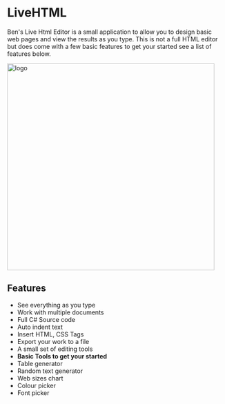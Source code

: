 # LiveHTML
<p>Ben's Live Html Editor is a small application to allow you to design basic web pages and view the results as you type. This is not a full HTML editor but does come with a few basic features to get your started see a list of features below.</p>

<img width="480" alt="logo" src="https://user-images.githubusercontent.com/17520035/153727305-d19523b0-3c54-48e2-8c53-dba4e17f0132.png">

## Features

* See everything as you type
* Work with multiple documents
* Full C# Source code
* Auto indent text
* Insert HTML, CSS Tags
* Export your work to a file
* A small set of editing tools
* <b>Basic Tools to get your started</b>
* Table generator
* Random text generator
* Web sizes chart
* Colour picker
* Font picker
